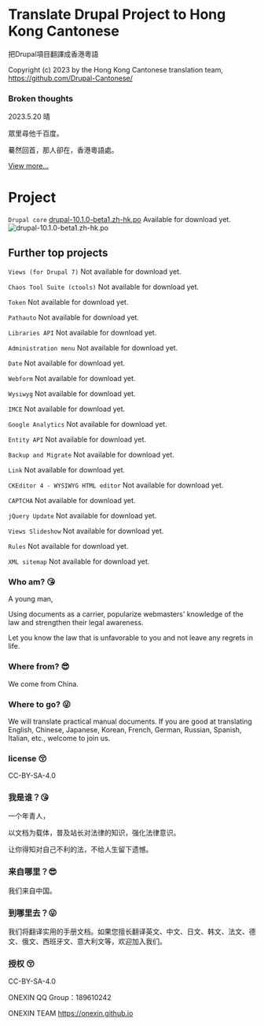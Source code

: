 # Translate Drupal Project to Hong Kong Cantonese
把Drupal項目翻譯成香港粵語

Copyright (c) 2023 by the Hong Kong Cantonese translation team, https://github.com/Drupal-Cantonese/

### Broken thoughts

2023.5.20 晴

眾里尋他千百度。

驀然回首，那人卻在，香港粵語處。

[View more...](https://github.com/Drupal-Cantonese/Drupal-Cantonese.github.io/wiki/Notebook)


# Project

`Drupal core`	[drupal-10.1.0-beta1.zh-hk.po](https://drupal-cantonese.github.io/drupal-10.1.0-beta1.zh-hk.po) Available for download yet.
![drupal-10.1.0-beta1.zh-hk.po](https://drupal-cantonese.github.io/contributor-1.png)

## Further top projects

`Views (for Drupal 7)`	Not available for download yet.

`Chaos Tool Suite (ctools)`	Not available for download yet.

`Token`	Not available for download yet.

`Pathauto`	Not available for download yet.

`Libraries API`	Not available for download yet.

`Administration menu`	Not available for download yet.

`Date`	Not available for download yet.

`Webform`	Not available for download yet.

`Wysiwyg`	Not available for download yet.

`IMCE`	Not available for download yet.

`Google Analytics`	Not available for download yet.

`Entity API`	Not available for download yet.

`Backup and Migrate`	Not available for download yet.

`Link`	Not available for download yet.

`CKEditor 4 - WYSIWYG HTML editor`	Not available for download yet.

`CAPTCHA`	Not available for download yet.

`jQuery Update`	Not available for download yet.

`Views Slideshow`	Not available for download yet.

`Rules`	Not available for download yet.

`XML sitemap`	Not available for download yet.

### Who am? 😘
A young man, 

Using documents as a carrier, popularize webmasters' knowledge of the law and strengthen their legal awareness. 

Let you know the law that is unfavorable to you and not leave any regrets in life.

### Where from? 😎‍
We come from China.

### Where to go? 😜
We will translate practical manual documents. If you are good at translating English, Chinese, Japanese, Korean, French, German, Russian, Spanish, Italian, etc., welcome to join us.

### license 😚‍
CC-BY-SA-4.0

### 我是谁？😘
一个年青人，

以文档为载体，普及站长对法律的知识，强化法律意识。

让你得知对自己不利的法，不给人生留下遗憾。

### 来自哪里？😎‍
我们来自中国。

### 到哪里去？😜
我们将翻译实用的手册文档。如果您擅长翻译英文、中文、日文、韩文、法文、德文、俄文、西班牙文、意大利文等，欢迎加入我们。

### 授权 😚‍
CC-BY-SA-4.0

ONEXIN QQ Group：189610242

ONEXIN TEAM https://onexin.github.io


